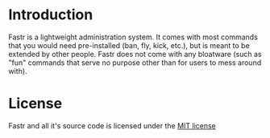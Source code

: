# Introduction

Fastr is a lightweight administration system. It comes with most commands that you would need pre-installed (ban, fly, kick, etc.), but is meant to be extended by other people. Fastr does not come with any bloatware (such as "fun" commands that serve no purpose other than for users to mess around with). 

# License

Fastr and all it's source code is licensed under the [MIT license](https://github.com/Iamhere345/Fastr/blob/main/LICENSE.md)
